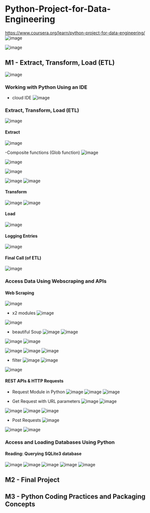# Python-Project-for-Data-Engineering
https://www.coursera.org/learn/python-project-for-data-engineering/
![image](https://github.com/user-attachments/assets/3d5fce17-7944-4567-8fe1-3dec65b5fa50)

![image](https://github.com/user-attachments/assets/a933f127-c5d7-449b-a0ea-e676e78b66f0)


## M1 - Extract, Transform, Load (ETL)
![image](https://github.com/user-attachments/assets/e5231f59-dfaa-472d-b52f-ec2f1821792e)

### Working with Python Using an IDE
- cloud IDE
  ![image](https://github.com/user-attachments/assets/d13f210b-6ff2-428a-8d27-b9de6227069d)

### Extract, Transform, Load (ETL)
![image](https://github.com/user-attachments/assets/f32ded8a-fd3a-452a-8fdf-109cf48a1e91)
#### Extract
![image](https://github.com/user-attachments/assets/87efc6d8-3101-4a88-bd23-95eb3b483ef1)

-Composite functions (Glob function)
![image](https://github.com/user-attachments/assets/4c7f7e79-4efd-4026-aade-b0ae36c0fa61)

![image](https://github.com/user-attachments/assets/1506f2f3-45d8-4c80-9cc7-6c2feb7eb3fa)

![image](https://github.com/user-attachments/assets/5884f073-4fbd-4293-88df-63cda9e5ca5c)

![image](https://github.com/user-attachments/assets/0a315307-7ed6-4149-90d0-86b60f8d48bf)
![image](https://github.com/user-attachments/assets/2c2970ac-a361-4aa0-a353-5d8012f6947a)

#### Transform
![image](https://github.com/user-attachments/assets/c1a3f565-4cc3-4387-9a58-f2b9b99add85)
![image](https://github.com/user-attachments/assets/a324446f-4b5b-439e-bec3-0217d9dfd667)

#### Load
![image](https://github.com/user-attachments/assets/3ed61094-1abe-4e99-ae85-4699205d6ad8)

#### Logging Entries
![image](https://github.com/user-attachments/assets/88076a6a-89c9-4dab-abd8-cef7fa910539)

#### Final Call (of ETL)
![image](https://github.com/user-attachments/assets/423510ab-96ad-443e-9744-cbf4e6502767)


### Access Data Using Webscraping and APIs
#### Web Scraping
![image](https://github.com/user-attachments/assets/a7c77099-45ea-452e-900b-8c5b951e3627)

- x2 modules
  ![image](https://github.com/user-attachments/assets/c1c66f83-9d52-476f-ad09-5618c9600d23)

![image](https://github.com/user-attachments/assets/760cef21-a897-43e8-8f3d-8de776249902)
- beautiful Soup
  ![image](https://github.com/user-attachments/assets/add0c10b-c540-432b-af44-0898a21865b2)
![image](https://github.com/user-attachments/assets/0549a076-862c-442f-9fc9-9fdd580fd4b6)

![image](https://github.com/user-attachments/assets/aa14ef3c-5397-4ba6-82bd-ff4df146df1e)
![image](https://github.com/user-attachments/assets/31765373-2beb-480c-a1cd-45d7cbbe15a6)

![image](https://github.com/user-attachments/assets/d02df9ff-4ba9-4fad-af60-f410fcc61099)
![image](https://github.com/user-attachments/assets/30494c7d-1932-430d-ba41-6fac0987fedc)
![image](https://github.com/user-attachments/assets/cafcc857-dfc3-4ae4-95aa-74bf9e5391d6)

- filter
  ![image](https://github.com/user-attachments/assets/68f3a39f-7da0-4bf5-9fd4-6682bce3c07b)
![image](https://github.com/user-attachments/assets/bbf72884-0238-4441-9630-892ef70cf73e)


![image](https://github.com/user-attachments/assets/2f68cf3a-0636-4442-b2da-5b20e0c3ef5c)


#### REST APIs & HTTP Requests

- Request Module in Python
  ![image](https://github.com/user-attachments/assets/9b9b44ef-9230-4bb0-b095-3271b7e31e39)
![image](https://github.com/user-attachments/assets/3d823745-8fb6-4bd8-b571-216b61878e1f)
![image](https://github.com/user-attachments/assets/c2268e3f-8f02-4f24-8465-2f3fe9ffe88f)

- Get Request with URL parameters
![image](https://github.com/user-attachments/assets/322631c5-8b7b-4296-8711-f9fe6b1f244f)
![image](https://github.com/user-attachments/assets/2c1795cc-8e92-4543-bae7-87fce854f9e1)

![image](https://github.com/user-attachments/assets/3d159805-efc6-48c1-8d33-7c443f6873ee)
![image](https://github.com/user-attachments/assets/1b08c70e-3fdd-4c49-8c7b-4468afe92490)
![image](https://github.com/user-attachments/assets/d507f825-c7ad-4bd3-ae38-31da638952c2)

- Post Requests
![image](https://github.com/user-attachments/assets/4e6430ba-dea7-404f-8d94-151d705f7315)

![image](https://github.com/user-attachments/assets/089c9cc4-f7bc-4218-aa82-07d77f674645)
![image](https://github.com/user-attachments/assets/a94e7e5f-fde4-4e3a-8fea-965d31af3ed7)

  

### Access and Loading Databases Using Python

#### Reading: Querying SQLite3 database
![image](https://github.com/user-attachments/assets/512e4fb7-0a4f-4be1-af4a-272bdecab199)
![image](https://github.com/user-attachments/assets/35cb2ef0-3cac-49fe-aa22-6ba6a73eed03)
![image](https://github.com/user-attachments/assets/2d78685b-0e8f-4ba0-bb30-a32c831edbdb)
![image](https://github.com/user-attachments/assets/91d5622a-da7a-40b9-b3ed-8664455ec1a2)
![image](https://github.com/user-attachments/assets/6a6a9724-0ec6-429f-b44a-ac2ead945e27)







## M2 - Final Project

## M3 - Python Coding Practices and Packaging Concepts
